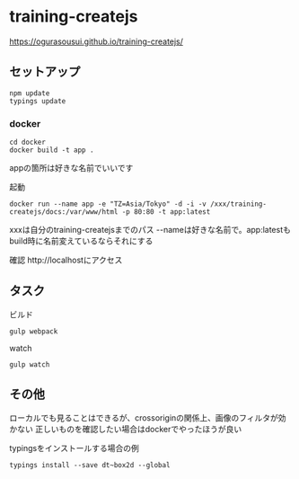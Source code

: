 # training-createjs

https://ogurasousui.github.io/training-createjs/

## セットアップ

```
npm update
typings update
```

### docker

```
cd docker
docker build -t app .
```
appの箇所は好きな名前でいいです

起動
```
docker run --name app -e "TZ=Asia/Tokyo" -d -i -v /xxx/training-createjs/docs:/var/www/html -p 80:80 -t app:latest
```
xxxは自分のtraining-createjsまでのパス
--nameは好きな名前で。app:latestもbuild時に名前変えているならそれにする

確認
http://localhostにアクセス



## タスク

ビルド

```gulp webpack```

watch

```gulp watch```

## その他

ローカルでも見ることはできるが、crossoriginの関係上、画像のフィルタが効かない
正しいものを確認したい場合はdockerでやったほうが良い

typingsをインストールする場合の例
```
typings install --save dt~box2d --global
```